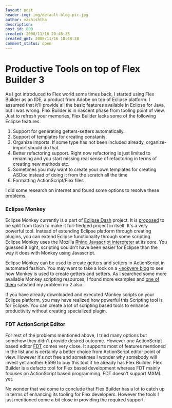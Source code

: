 ```yaml
---
layout: post
header-img: img/default-blog-pic.jpg
author: vashishtha
description: 
post_id: 800
created: 2008/11/16 20:48:38
created_gmt: 2008/11/16 18:48:38
comment_status: open
---
```


# Productive Tools on top of Flex Builder 3

<p>As I got introduced to Flex world some times back, I started using Flex Builder as an IDE, a product from Adobe on top of Eclipse platform. I assumed that it'll provide all the basic features available in Eclipse for Java, but I was wrong. Flex Builder is in nascent phase from tooling point of view. Just to refresh your memories, Flex Builder lacks some of the following Eclipse features.</p>
<!--more-->

<ol>
    <li>Support for generating getters-setters automatically.</li>
    <li>Support of templates for creating constants.</li>
    <li>Organize imports. If some type has not been included already, organize-import should do that.</li>
    <li>Better refactoring support. Right now refactoring is just limited to renaming and you start missing real sense of refactoring in terms of creating new methods etc.</li>
    <li>Sometimes you may want to create your own templates for creating ASDoc instead of doing it from the scratch all the time</li>
    <li>Formatting ActionScript/Flex files</li>
</ol>

<p>I did some research on internet and found some options to resolve these problems.</p>
<h3>Eclipse Monkey</h3>

<p>Eclipse Monkey currently is a part of <a href="http://www.eclipse.org/dash/">Eclipse Dash</a> project. It is <a href="http://www.eclipse.org/proposals/eclipse-monkey/">proposed</a> to be split from Dash to make it full-fledged project in itself. It's a very powerful tool. Instead of extending Eclipse platform through creating plugins, you can extend Eclipse functionality through some scripting. Eclipse Monkey uses the Mozilla <a href="http://www.mozilla.org/rhino/">Rhino Javascript interpreter</a>  at its core. You guessed it right, scripting couldn't have been easier for Eclipse than the way it does with Monkey using Javascript.</p>
<p>Eclipse Monkey can be used to create getters and setters in ActionScript in automated fashion. You may want to take a look on a <a href="http://eokyere.blogspot.com/2007/09/productivity-with-dash-in-eclipse.html">~eokyere blog</a> to see how Monkey is used to create getters and setters. As I searched some more available Monkey scripting resources, I found more examples and <a href="http://rs145gc2.rapidshare.com/files/119902972/Actionscript_Code_Generate_Scripts_1.0_by_Panel.zip">one of them</a> satisfied my problem no 2 also.</p>
<p>If you have already downloaded and executed Monkey scripts on your Eclipse platform, you may have realized how powerful this Scripting tool is for Eclipse. You can create a lot of scripting based tools to enhance productivity without creating specialized plugin.
<h3>FDT ActionScript Editor</h3>
For rest of the problems mentioned above, I tried many options but somehow they didn't provide desired outcome. However one ActionScript based editor <a href="http://fdt.powerflasher.com/">FDT</a> comes very close. It supports most of features mentioned in the list and is certainly a better choice from ActionScript editor point of view. However it's not free and sometimes I wonder why somebody will invest yet another €599 to buy this tool if he already has Flex Builder. Flex Builder is a defacto tool for Flex based development whereas FDT mainly focuses on ActionScript based programming. FDT doesn't support MXML yet.</p>
<p>No wonder that we come to conclude that Flex Builder has a lot to catch up in terms of enhancing its tooling for Flex developers. However the tools I just mentioned come a bit close in providing the required support.</p>